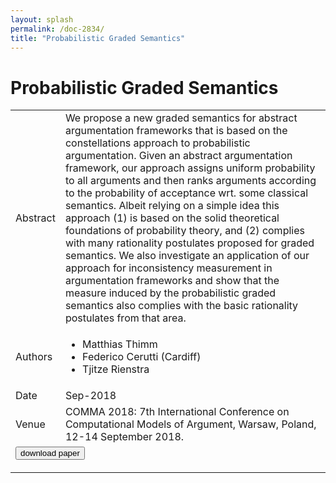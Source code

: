 ```yaml
---
layout: splash
permalink: /doc-2834/
title: "Probabilistic Graded Semantics"
---
```


# Probabilistic Graded Semantics

<table>
    <tbody>
    <tr>
        <td>Abstract</td>
        <td>We propose a new graded semantics for abstract argumentation frameworks that is based on the constellations approach to probabilistic argumentation. Given an abstract argumentation framework, our approach assigns uniform probability to all arguments and then ranks arguments according to the probability of acceptance wrt. some classical semantics. Albeit relying on a simple idea this approach (1) is based on the solid theoretical foundations of probability theory, and (2) complies with many rationality postulates proposed for graded semantics. We also investigate an application of our approach for inconsistency measurement in argumentation frameworks and show that the measure induced by the probabilistic graded semantics also complies with the basic rationality postulates from that area.</td>
    </tr>
    <tr>
        <td>Authors</td>
        <td>
            <ul>
                <li>Matthias Thimm</li>
                <li>Federico Cerutti (Cardiff)</li>
                <li>Tjitze Rienstra</li>
            </ul>
        </td>
    </tr>
    <tr>
        <td>Date</td>
        <td>Sep-2018</td>
    </tr>
    <tr>
        <td>Venue</td>
        <td>COMMA 2018: 7th International Conference on Computational Models of Argument, Warsaw, Poland, 12-14 September 2018.</td>
    </tr>
        <tr>
            <td colspan="2">
                <form method="get" action="https://ibm.box.com/v/doc-2834-paper">
                    <button type="submit">download paper</button>
                </form>
            </td>
        </tr>
    </tbody>
</table>
